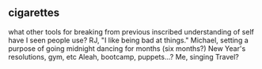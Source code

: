 ## cigarettes

what other tools for breaking from previous inscribed understanding of self have I seen people use?
RJ, "I like being bad at things."
Michael, setting a purpose of going midnight dancing for months (six months?)
New Year's resolutions, gym, etc
Aleah, bootcamp, puppets...?
Me, singing
Travel?
